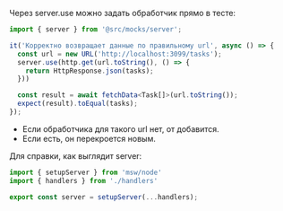 Через server.use можно задать обработчик прямо в тесте:

```typescript
import { server } from '@src/mocks/server';

it('Корректно возвращает данные по правильному url', async () => {
  const url = new URL('http://localhost:3099/tasks');
  server.use(http.get(url.toString(), () => {
    return HttpResponse.json(tasks);
  }))

  const result = await fetchData<Task[]>(url.toString());
  expect(result).toEqual(tasks);
});
```

* Если обработчика для такого url нет, от добавится.
* Если есть, он перекроется новым.

Для справки, как выглядит server:

```typescript
import { setupServer } from 'msw/node'
import { handlers } from './handlers'

export const server = setupServer(...handlers);
```

